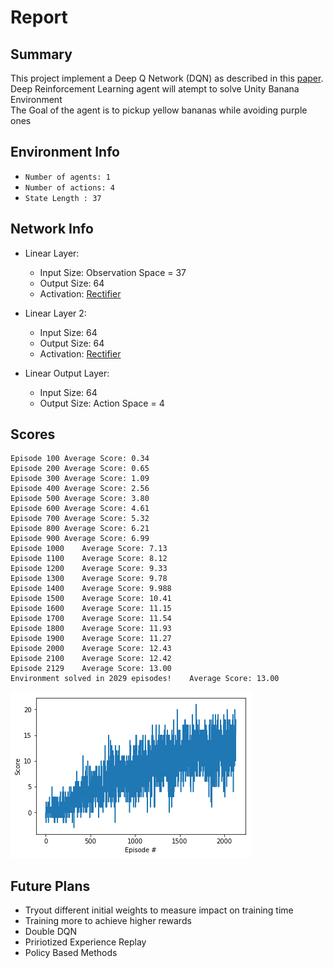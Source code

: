 # Report

## Summary

This project implement a Deep Q Network (DQN) as described in this [paper](https://deepmind.com/research/dqn/).<br>
Deep Reinforcement Learning agent will atempt to solve Unity Banana Environment<br>
The Goal of the agent is to pickup yellow bananas while avoiding purple ones

## Environment Info

- `Number of agents: 1`<br>
- `Number of actions: 4`<br>
- `State Length : 37` <br>

## Network Info

- Linear Layer:

    - Input Size: Observation Space = 37
    - Output Size: 64
    - Activation: [Rectifier](https://en.wikipedia.org/wiki/Rectifier_(neural_networks))

- Linear Layer 2:

    - Input Size: 64
    - Output Size: 64
    - Activation: [Rectifier](https://en.wikipedia.org/wiki/Rectifier_(neural_networks))

- Linear Output Layer:

    - Input Size: 64
    - Output Size: Action Space = 4


## Scores

```
Episode 100	Average Score: 0.34
Episode 200	Average Score: 0.65
Episode 300	Average Score: 1.09
Episode 400	Average Score: 2.56
Episode 500	Average Score: 3.80
Episode 600	Average Score: 4.61
Episode 700	Average Score: 5.32
Episode 800	Average Score: 6.21
Episode 900	Average Score: 6.99
Episode 1000	Average Score: 7.13
Episode 1100	Average Score: 8.12
Episode 1200	Average Score: 9.33
Episode 1300	Average Score: 9.78
Episode 1400	Average Score: 9.988
Episode 1500	Average Score: 10.41
Episode 1600	Average Score: 11.15
Episode 1700	Average Score: 11.54
Episode 1800	Average Score: 11.93
Episode 1900	Average Score: 11.27
Episode 2000	Average Score: 12.43
Episode 2100	Average Score: 12.42
Episode 2129	Average Score: 13.00
Environment solved in 2029 episodes!	Average Score: 13.00
```


![alt text](./assets/scores.png "Scores Over Episode")


## Future Plans

- Tryout different initial weights to measure impact on training time
- Training more to achieve higher rewards
- Double DQN
- Pririotized Experience Replay
- Policy Based Methods
